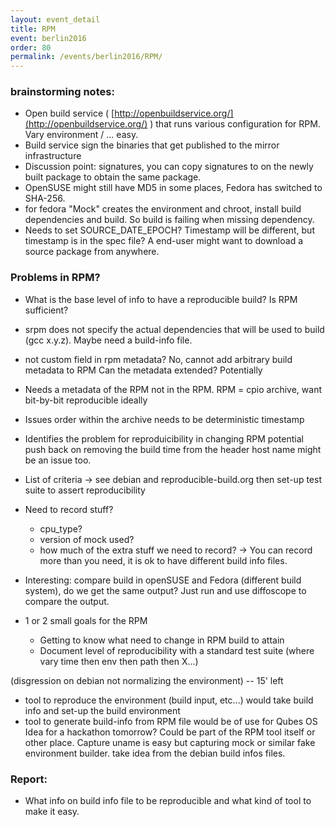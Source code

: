 ```yaml
---
layout: event_detail
title: RPM
event: berlin2016
order: 80
permalink: /events/berlin2016/RPM/
---
```


### brainstorming notes:
- Open build service ( [http://openbuildservice.org/](http://openbuildservice.org/) ) that runs various configuration for RPM. Vary environment / ... easy.
- Build service sign the binaries that get published to the mirror infrastructure
- Discussion point: signatures, you can copy signatures to on the newly built package to obtain the same package.
- OpenSUSE might still have MD5 in some places, Fedora has switched to SHA-256.
- for fedora "Mock" creates the environment and chroot, install build dependencies and build. So build is failing when missing dependency.
- Needs to set SOURCE_DATE_EPOCH? Timestamp will be different, but timestamp is in the spec file? A end-user might want to download a source package from anywhere.

### Problems in RPM?
* What is the base level of info to have a reproducible build? Is RPM sufficient?
* srpm does not specify the actual dependencies that will be used to build (gcc x.y.z). Maybe need a build-info file.
* not custom field in rpm metadata? No, cannot add arbitrary build metadata to RPM
  Can the metadata extended? Potentially
* Needs a metadata of the RPM not in the RPM.
    RPM = cpio archive, want bit-by-bit reproducible ideally
* Issues
    order within the archive needs to be deterministic
    timestamp
* Identifies the problem for reproduicibility in changing RPM
    potential push back on removing the build time from the header
    host name might be an issue too.
* List of criteria -> see debian and reproducible-build.org
  then set-up test suite to assert reproducibility

* Need to record stuff?
  - cpu_type?
  - version of mock used?
  - how much of the extra stuff we need to record?
      -> You can record more than you need, it is ok to have different build info files.
* Interesting: compare build in openSUSE and Fedora (different build system), do we get the same output?
  Just run and use diffoscope to compare the output.

* 1 or 2 small goals for the RPM
  - Getting to know what need to change in RPM build to attain
  - Document level of reproducibility with a standard test suite (where vary time then env then path then X...)

(disgression on debian not normalizing the environment) -- 15' left

* tool to reproduce the environment (build input, etc...)
  would take build info and set-up the build environment
* tool to generate build-info from RPM file
  would be of use for Qubes OS
  Idea for a hackathon tomorrow?
  Could be part of the RPM tool itself or other place.
  Capture uname is easy but capturing mock or similar fake environment builder.
  take idea from the debian build infos files.

### Report:
* What info on build info file to be reproducible and what kind of tool to make it easy.


